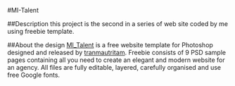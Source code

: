 #MI-Talent

##Description
this project is the second in a series of web site coded by me using freebie template.

##About the design
[MI_Talent](https://freebiesbug.com/psd-freebies/mi-talent/) is a free website template for Photoshop designed and released by [tranmautritam](https://dribbble.com/tranmautritam). Freebie consists of 9 PSD sample pages containing all you need to create an elegant and modern website for an agency. All files are fully editable, layered, carefully organised and use free Google fonts.

